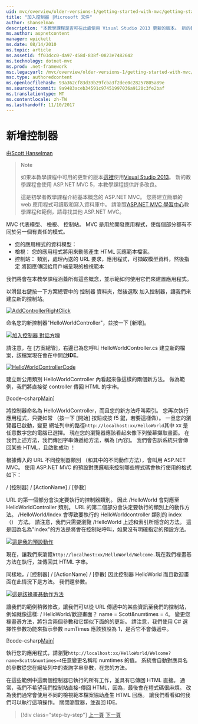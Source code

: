 ```yaml
---
uid: mvc/overview/older-versions-1/getting-started-with-mvc/getting-started-with-mvc-part2
title: "加入控制器 |Microsoft 文件"
author: shanselman
description: "本教學課程是否可在此處使用 Visual Studio 2013 更新的版本。 新的教學課程會使用 ASP.NET MVC 5 提供許多改良 t..."
ms.author: aspnetcontent
manager: wpickett
ms.date: 08/14/2010
ms.topic: article
ms.assetid: ff03dcc0-da97-458d-838f-0823e7482642
ms.technology: dotnet-mvc
ms.prod: .net-framework
msc.legacyurl: /mvc/overview/older-versions-1/getting-started-with-mvc/getting-started-with-mvc-part2
msc.type: authoredcontent
ms.openlocfilehash: 93a362cf83d39b29fcba3f2dee0c28257805a89e
ms.sourcegitcommit: 9a9483aceb34591c97451997036a9120c3fe2baf
ms.translationtype: MT
ms.contentlocale: zh-TW
ms.lasthandoff: 11/10/2017
---
```

<a name="adding-a-controller"></a>新增控制器
====================
由[Scott Hanselman](https://github.com/shanselman)

> > [!NOTE]
> > 如果本教學課程中可用的更新的版本[這裡](../../getting-started/introduction/getting-started.md)使用[Visual Studio 2013](https://www.microsoft.com/visualstudio/eng/2013-downloads)。 新的教學課程會使用 ASP.NET MVC 5，本教學課程提供許多改良。
> 
> 
> 這是初學者教學課程介紹基本概念的 ASP.NET MVC。 您將建立簡單的 web 應用程式可讀取和寫入資料庫中。 請瀏覽[ASP.NET MVC 學習中心](../../../index.md)教學課程和範例，請尋找其他 ASP.NET MVC。


MVC 代表模型、 檢視、 控制站。 MVC 是用於開發應用程式，使每個部分都有不同於另一個有責任的模式。

- 您的應用程式的資料模型：
- 檢視： 您的應用程式將用來動態產生 HTML 回應範本檔案。
- 控制站： 類別，處理內送的 URL 要求，應用程式，可擷取模型資料，然後指定 將回應傳回給用戶端呈現的檢視範本

我們將會在本教學課程涵蓋所有這些概念，並示範如何使用它們來建置應用程式。

以滑鼠右鍵按一下方案總管中的 控制器 資料夾，然後選取 加入控制器，讓我們來建立新的控制站。

[![AddControllerRightClick](getting-started-with-mvc-part2/_static/image2.png)](getting-started-with-mvc-part2/_static/image1.png)

命名您的新控制器"HelloWorldController"，並按一下 [新增]。

[![加入控制器 對話方塊](getting-started-with-mvc-part2/_static/image4.png)](getting-started-with-mvc-part2/_static/image3.png)

請注意，在 [方案總管]，右邊已為您呼叫 HelloWorldController.cs 建立新的檔案，該檔案現在會在中開啟**IDE**。

[![HelloWorldControllerCode](getting-started-with-mvc-part2/_static/image6.png)](getting-started-with-mvc-part2/_static/image5.png)

建立新公用類別 HelloWorldController 內看起來像這樣的兩個新方法。 做為範例，我們將直接從 controller 傳回 HTML 的字串。

[!code-csharp[Main](getting-started-with-mvc-part2/samples/sample1.cs)]

將控制器命名為 HelloWorldController，而且您的新方法呼叫索引。 您再次執行應用程式，只要如常 （按一下 [開始] 按鈕或按 f5 鍵，若要這樣做）。 一旦您的瀏覽器已啟動，變更 網址列中的路徑`http://localhost:xx/HelloWorld`其中 xx 是任意數字您的電腦已選擇。 現在您的瀏覽器應該看起來像下列螢幕擷取畫面。 在我們上述方法，我們傳回字串傳遞給方法，稱為 [內容]。 我們會告訴系統只會傳回某些 HTML，且啟動成功 ！

根據傳入的 URL 不同控制器類別 （和其中的不同動作方法），會叫用 ASP.NET MVC。 使用 ASP.NET MVC 的預設對應邏輯來控制哪些程式碼會執行使用的格式如下：

/ [控制器] / [ActionName] / [參數]

URL 的第一個部分會決定要執行的控制器類別。 因此 /HelloWorld 會對應至 HelloWorldController 類別。 URL 的第二個部分會決定要執行的類別上的動作方法。 /HelloWorld/Index 會導致要執行的 HelloWorldcontroller 類別的 index （） 方法。 請注意，我們只需要瀏覽 /HelloWorld 上述和索引所隱含的方法。 這是因為名為"Index"的方法是將會在控制站呼叫，如果沒有明確指定的預設方法。

[![這是我的預設動作](getting-started-with-mvc-part2/_static/image8.png)](getting-started-with-mvc-part2/_static/image7.png)

現在，讓我們來瀏覽`http://localhost:xx/HelloWorld/Welcome.`現在我們褖畫惎方法在執行，並傳回其 HTML 字串。

同樣地，/ [控制器] / [ActionName] / [參數] 因此控制器 HelloWorld 而且歡迎畫面在此情況下是方法。 我們還參數。

[![這是該褖畫惎動作方法](getting-started-with-mvc-part2/_static/image10.png)](getting-started-with-mvc-part2/_static/image9.png)

讓我們的範例稍微修改，讓我們可以從 URL 傳遞中的某些資訊至我們的控制站，例如就像這樣: / HelloWorld/歡迎畫面？ name = Scott&amp;numtimes = 4。 變更您褖畫惎方法，將包含兩個參數和它類似下面的的更新。 請注意，我們使用 C# 選擇性參數功能來指示參數 numTimes 應該預設為 1，是否它不會傳遞中。

[!code-csharp[Main](getting-started-with-mvc-part2/samples/sample2.cs)]

執行您的應用程式，請瀏覽`http://localhost:xx/HelloWorld/Welcome?name=Scott&numtimes=4`任意變更名稱和 numtimes 的值。 系統會自動對應具名的參數從您在網址列中的查詢字串參數，在您的方法。

在這些範例中這兩個控制器已執行的所有工作，並具有已傳回 HTML 直接。 通常，我們不希望我們控制站直接-傳回 HTML，因為，最後會在程式碼很麻煩。 改為我們通常會使用不同的檢視範本檔案協助產生 HTML 回應。 讓我們看看如何我們可以執行這項操作。 關閉瀏覽器，並返回 IDE。

>[!div class="step-by-step"]
[上一頁](getting-started-with-mvc-part1.md)
[下一頁](getting-started-with-mvc-part3.md)

